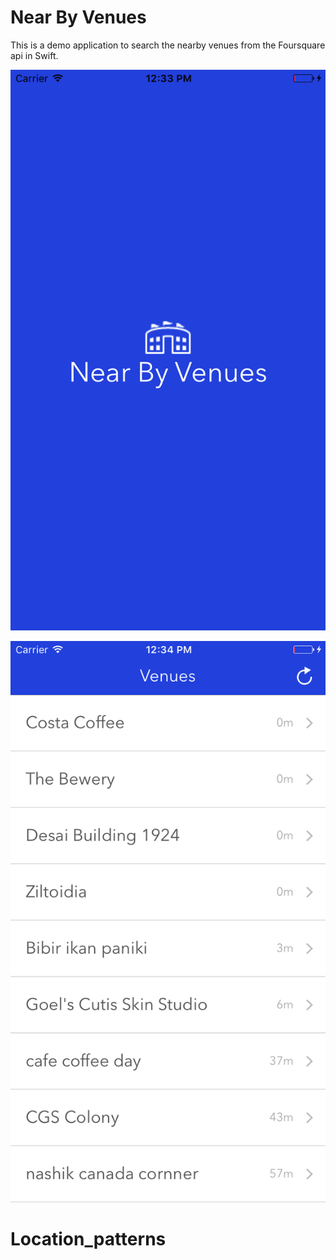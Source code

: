 # Near By Venues
This is a demo application to search the nearby venues from the Foursquare api in Swift.

![alt tag](https://raw.githubusercontent.com/jitendragaur/nearbyvenues/master/screenshots/splash.png)

![alt tag](https://raw.githubusercontent.com/jitendragaur/nearbyvenues/master/screenshots/home.png)
# Location_patterns
